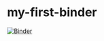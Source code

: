 # my-first-binder

[![Binder](https://mybinder.org/badge_logo.svg)](https://mybinder.org/v2/gh/mca-proto/my-first-binder/HEAD)
